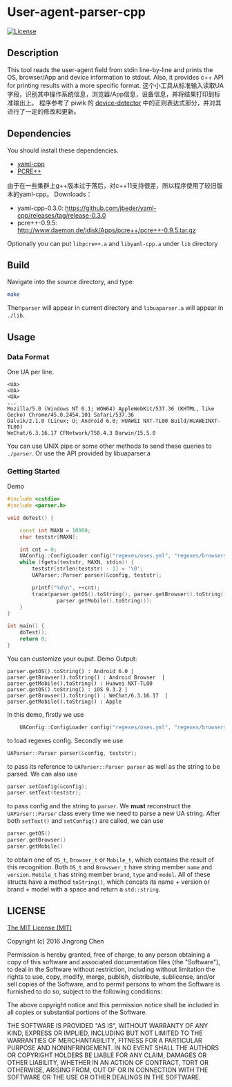 # User-agent-parser-cpp
[![License](https://poser.pugx.org/piwik/device-detector/license)](https://packagist.org/packages/piwik/device-detector)

## Description
This tool reads the user-agent field from stdin line-by-line and prints the OS, browser/App and device information to stdout.
Also, it provides c++ API for printing results with a more specific format.
这个小工具从标准输入读取UA字段，识别其中操作系统信息，浏览器/App信息，设备信息，并将结果打印到标准输出上。
程序参考了 piwik 的 [device-detector](https://github.com/piwik/device-detector) 中的正则表达式部分，并对其进行了一定的修改和更新。

## Dependencies
You should install these dependencies.
- [yaml-cpp](https://github.com/jbeder/yaml-cpp)
- [PCRE++](http://www.daemon.de/PCRE)

由于在一些集群上g\+\+版本过于落后，对c++11支持很差，所以程序使用了较旧版本的yaml-cpp。
Downloads：
- yaml-cpp-0.3.0: https://github.com/jbeder/yaml-cpp/releases/tag/release-0.3.0
- pcre++-0.9.5: http://www.daemon.de/idisk/Apps/pcre++/pcre++-0.9.5.tar.gz

Optionally you can put `libpcre++.a` and `libyaml-cpp.a` under `lib` directory

## Build
Navigate into the source directory, and type:
```bash
make
```
Then`parser` will appear in current directory and `libuaparser.a` will appear in `./lib`.

## Usage
### Data Format
One UA per line.
```
<UA>
<UA>
<UA>
...
Mozilla/5.0 (Windows NT 6.1; WOW64) AppleWebKit/537.36 (KHTML, like Gecko) Chrome/45.0.2454.101 Safari/537.36
Dalvik/2.1.0 (Linux; U; Android 6.0; HUAWEI NXT-TL00 Build/HUAWEINXT-TL00)
WeChat/6.3.16.17 CFNetwork/758.4.3 Darwin/15.5.0
```
You can use UNIX pipe or some other methods to send these queries to `./parser`.
Or use the API provided by libuaparser.a

### Getting Started
Demo
```cpp
#include <cstdio>
#include <parser.h>

void doTest() {

	const int MAXN = 10000;
	char teststr[MAXN];

	int cnt = 0;
	UAConfig::ConfigLoader config("regexes/oses.yml", "regexes/browsers.yml", "regexes/mobiles.yml");
	while (fgets(teststr, MAXN, stdin)) {
		teststr[strlen(teststr) - 1] = '\0';
		UAParser::Parser parser(&config, teststr);

		printf("%d\n", ++cnt);
		trace(parser.getOS().toString(), parser.getBrowser().toString(),
				parser.getMobile().toString());
	}
}

int main() {
	doTest();
	return 0;
}
```
You can customize your ouput.
Demo Output:
```
parser.getOS().toString() : Android 6.0 |  parser.getBrowser().toString() : Android Browser  |  parser.getMobile().toString() : Huawei NXT-TL00
parser.getOS().toString() : iOS 9.3.2 |  parser.getBrowser().toString() : WeChat/6.3.16.17  |  parser.getMobile().toString() : Apple 
```

In this demo, firstly we use
```cpp
	UAConfig::ConfigLoader config("regexes/oses.yml", "regexes/browsers.yml", "regexes/mobiles.yml");
```
to load regexes config. Secondly we use
```cpp
UAParser::Parser parser(&config, teststr);
```
to pass its reference to `UAParser::Parser parser` as well as the string to be parsed.
We can also use
```cpp
parser.setConfig(&config);
parser.setText(teststr);
```
to pass config and the string to `parser`.
We __must__ reconstruct the `UAParser::Parser` class every time we need to parse a new UA string.
After both `setText()` and `setConfig()` are called, we can use
```cpp
parser.getOS()
parser.getBrowser()
parser.getMobile()
```
to obtain one of `OS_t`, `Browser_t` or `Mobile_t`, which contains the result of this recognition.
Both `OS_t` and `Browswer_t` have string member `name` and `version`.
`Mobile_t` has string member `brand`, `type` and `model`.
All of these structs have a method `toString()`, which concats its name + version or brand + model with a space and return a `std::string`.

## LICENSE
[The MIT License (MIT)](https://opensource.org/licenses/MIT)

Copyright (c) 2016 Jingrong Chen

Permission is hereby granted, free of charge, to any person obtaining a copy of this software and associated documentation files (the "Software"), to deal in the Software without restriction, including without limitation the rights to use, copy, modify, merge, publish, distribute, sublicense, and/or sell copies of the Software, and to permit persons to whom the Software is furnished to do so, subject to the following conditions:

The above copyright notice and this permission notice shall be included in all copies or substantial portions of the Software.

THE SOFTWARE IS PROVIDED "AS IS", WITHOUT WARRANTY OF ANY KIND, EXPRESS OR IMPLIED, INCLUDING BUT NOT LIMITED TO THE WARRANTIES OF MERCHANTABILITY, FITNESS FOR A PARTICULAR PURPOSE AND NONINFRINGEMENT. IN NO EVENT SHALL THE AUTHORS OR COPYRIGHT HOLDERS BE LIABLE FOR ANY CLAIM, DAMAGES OR OTHER LIABILITY, WHETHER IN AN ACTION OF CONTRACT, TORT OR OTHERWISE, ARISING FROM, OUT OF OR IN CONNECTION WITH THE SOFTWARE OR THE USE OR OTHER DEALINGS IN THE SOFTWARE.
